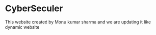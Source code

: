 # CyberSeculer 
This website created by Monu kumar sharma
and we are updating it like dynamic website
